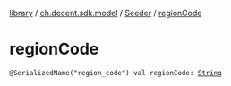 [library](../../index.md) / [ch.decent.sdk.model](../index.md) / [Seeder](index.md) / [regionCode](./region-code.md)

# regionCode

`@SerializedName("region_code") val regionCode: `[`String`](https://kotlinlang.org/api/latest/jvm/stdlib/kotlin/-string/index.html)